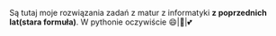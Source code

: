 Są tutaj moje rozwiązania zadań z matur z informatyki **z poprzednich lat(stara formuła)**. W pythonie oczywiście 😄|🐍|💕
